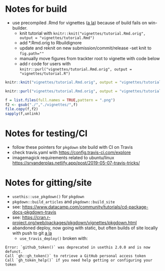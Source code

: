 
# Notes for build

  - use precompiled .Rmd for vignettes ([a
    la](https://ropensci.org/blog/2019/12/08/precompute-vignettes/))
    because of build fails on win-builder.
      - knit tutorial with `knitr::knit("vignettes/tutorial.Rmd.orig",
        output = "vignettes/tutorial.Rmd")`
      - add \*.Rmd.orig to Rbuildignore
      - update and reknit on new submission/commit/release 
      -set knit to
        `fig.path=""`
      - manually move figures from trackter root to vignette with code
        below
      - add r code for users with
        `knitr::purl("vignettes/tutorial.Rmd.orig", output =
        "vignettes/tutorial.R")`

<!-- end list -->

``` r
knitr::knit("vignettes/tutorial.Rmd.orig", output = "vignettes/tutorial.Rmd")

knitr::purl("vignettes/tutorial.Rmd.orig", output = "vignettes/tutorial.R")
```

``` r
f = list.files(full.names = TRUE,pattern = ".png")
f2 <- gsub("./","./vignettes/",f)
file.copy(f,f2)
sapply(f,unlink)
```

# Notes for testing/CI

  - follow these pointers for `pkgdown` site build with CI on Travis
  - check travis.yaml with <https://config.travis-ci.com/explore>
  - imagemagick requirements related to ubuntu/linux
    <https://srvanderplas.netlify.app/post/2019-05-07-travis-tricks/>

# Notes for gitting/site

  - `usethis::use_pkgdown()` for `pkgdown`
  - `pkgdown::build_articles` and `pkgdown::build_site`
  - see:
    <https://www.datacamp.com/community/tutorials/cd-package-docs-pkgdown-travis>
  - see:
    <https://cran.r-project.org/web/packages/pkgdown/vignettes/pkgdown.html>
  - abandoned deploy, now going with static, but often builds of site
    locally with push to git [a
    la](https://sahirbhatnagar.com/blog/2020/03/03/creating-a-website-for-your-r-package/)
      - `use_travis_deploy()` broken with:

<!-- end list -->

    Error: `github_token()` was deprecated in usethis 2.0.0 and is now defunct.
    Call `gh::gh_token()` to retrieve a GitHub personal access token
    Call `gh_token_help()` if you need help getting or configuring your token
